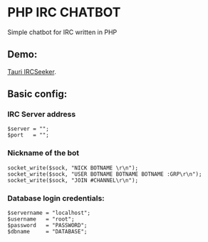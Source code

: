 # PHP IRC CHATBOT
Simple chatbot for IRC written in PHP

## Demo: ##
[Tauri IRCSeeker](https://sont.sytes.net/ircseeker.php/).

## Basic config:

### IRC Server address
```
$server = "";
$port   = "";
```

### Nickname of the bot
```
socket_write($sock, "NICK BOTNAME \r\n");
socket_write($sock, "USER BOTNAME BOTNAME BOTNAME :GRP\r\n");
socket_write($sock, "JOIN #CHANNEL\r\n");
```

### Database login credentials:
```
$servername = "localhost";
$username   = "root";
$password   = "PASSWORD";
$dbname     = "DATABASE";
```
